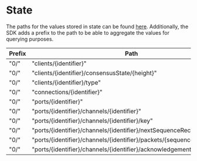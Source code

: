 <!--
order: 2
-->

# State

The paths for the values stored in state can be found [here](https://github.com/ocea/ics/blob/master/spec/ics-024-host-requirements/README.md#path-space). Additionally, the SDK adds
a prefix to the path to be able to aggregate the values for querying purposes.

| Prefix | Path                                                                   | Value type     |
|--------|------------------------------------------------------------------------|----------------|
| "0/"   | "clients/{identifier}"                                                 | ClientState    |
| "0/"   | "clients/{identifier}/consensusState/{height}"                         | ConsensusState |
| "0/"   | "clients/{identifier}/type"                                            | ClientType     |
| "0/"   | "connections/{identifier}"                                             | ConnectionEnd  |
| "0/"   | "ports/{identifier}"                                                   | CapabilityKey  |
| "0/"   | "ports/{identifier}/channels/{identifier}"                             | ChannelEnd     |
| "0/"   | "ports/{identifier}/channels/{identifier}/key"                         | CapabilityKey  |
| "0/"   | "ports/{identifier}/channels/{identifier}/nextSequenceRecv"            | uint64         |
| "0/"   | "ports/{identifier}/channels/{identifier}/packets/{sequence}"          | bytes          |
| "0/"   | "ports/{identifier}/channels/{identifier}/acknowledgements/{sequence}" | bytes          |
